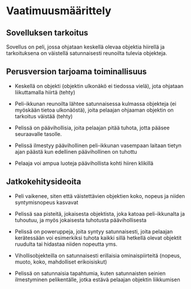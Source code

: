 # Vaatimuusmäärittely

## Sovelluksen tarkoitus

Sovellus on peli, jossa ohjataan keskellä olevaa objektia hiirellä ja tarkoituksena on väistellä satunnaisesti reunoilta tulevia objekteja.

## Perusversion tarjoama toiminallisuus

- Keskellä on objekti (objektin ulkonäkö ei tiedossa vielä), jota ohjataan liikuttamalla hiirtä (tehty)

- Peli-ikkunan reunoilta lähtee satunnaisessa kulmassa objekteja (ei myöskään tietoa ulkonäöstä), joita pelaajan ohjaaman objektin on tarkoitus väistää (tehty)

- Pelissä on päävihollisia, joita pelaajan pitää tuhota, jotta pääsee seuraavalle tasolle.
 
- Pelissä ilmestyy päävihollinen peli-ikkunan vasempaan laitaan tietyn ajan päästä kun edellinen päävihollinen on tuhottu

- Pelaaja voi ampua luoteja päävihollista kohti hiiren klikillä

## Jatkokehitysideoita

- Peli vaikenee, siten että väistettävien objektien koko, nopeus ja niiden syntymisnopeus kasvavat

- Pelissä saa pisteitä, jokaisesta objektista, joka katoaa peli-ikkunalta ja tuhoutuu, ja myös jokaisesta tuhotusta päävihollisesta

- Pelissä on poweruppeja, joita syntyy satunnaisesti, joita pelaajan kerätessään voi esimerkiksi tuhota kaikki sillä hetkellä olevat objektit ruudulta tai hidastaa niiden nopeutta yms.
  
- Vihollisobjekteilla on satunnaisesti erillaisia ominaispiirteitä (nopeus, muoto, koko, mahdolliset erikoisiskut)

- Pelissä on satunnaisia tapahtumia, kuten satunnaisten seinien ilmestyminen pelikentälle, jotka estävä pelaajan objektin liikkumisen

